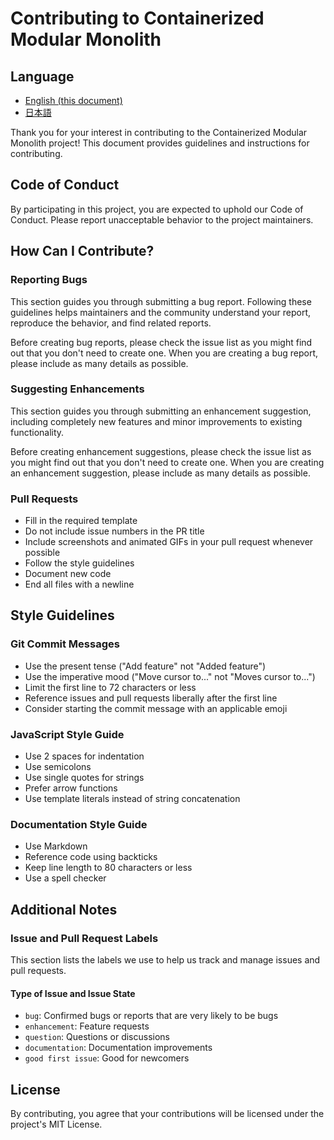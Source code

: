 # Contributing to Containerized Modular Monolith

## Language

- [English (this document)](./CONTRIBUTING.md)
- [日本語](./documents/root/CONTRIBUTING_ja.md)

Thank you for your interest in contributing to the Containerized Modular Monolith project! This document provides guidelines and instructions for contributing.

## Code of Conduct

By participating in this project, you are expected to uphold our Code of Conduct. Please report unacceptable behavior to the project maintainers.

## How Can I Contribute?

### Reporting Bugs

This section guides you through submitting a bug report. Following these guidelines helps maintainers and the community understand your report, reproduce the behavior, and find related reports.

Before creating bug reports, please check the issue list as you might find out that you don't need to create one. When you are creating a bug report, please include as many details as possible.

### Suggesting Enhancements

This section guides you through submitting an enhancement suggestion, including completely new features and minor improvements to existing functionality.

Before creating enhancement suggestions, please check the issue list as you might find out that you don't need to create one. When you are creating an enhancement suggestion, please include as many details as possible.

### Pull Requests

- Fill in the required template
- Do not include issue numbers in the PR title
- Include screenshots and animated GIFs in your pull request whenever possible
- Follow the style guidelines
- Document new code
- End all files with a newline

## Style Guidelines

### Git Commit Messages

- Use the present tense ("Add feature" not "Added feature")
- Use the imperative mood ("Move cursor to..." not "Moves cursor to...")
- Limit the first line to 72 characters or less
- Reference issues and pull requests liberally after the first line
- Consider starting the commit message with an applicable emoji

### JavaScript Style Guide

- Use 2 spaces for indentation
- Use semicolons
- Use single quotes for strings
- Prefer arrow functions
- Use template literals instead of string concatenation

### Documentation Style Guide

- Use Markdown
- Reference code using backticks
- Keep line length to 80 characters or less
- Use a spell checker

## Additional Notes

### Issue and Pull Request Labels

This section lists the labels we use to help us track and manage issues and pull requests.

#### Type of Issue and Issue State

- `bug`: Confirmed bugs or reports that are very likely to be bugs
- `enhancement`: Feature requests
- `question`: Questions or discussions
- `documentation`: Documentation improvements
- `good first issue`: Good for newcomers

## License

By contributing, you agree that your contributions will be licensed under the project's MIT License.

